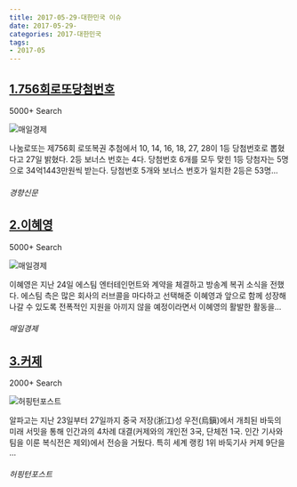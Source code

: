 ```yaml
---
title: 2017-05-29-대한민국 이슈
date: 2017-05-29-
categories: 2017-대한민국
tags: 
- 2017-05
---
```


[1.756회로또당첨번호](http://biz.khan.co.kr/khan_art_view.html?artid=201705272111001&code=920100)
--

5000+ Search

![매일경제](http://t2.gstatic.com/images?q=tbn:ANd9GcQ0ZysOm4ro34kfP5Gms4ZPquv9hnCU5OgJq-J6zqg7vvh3FpWd4Bd-eDK_AtAMS8DIphsIpQMi)

나눔로또는 제756회 로또복권 추첨에서 10, 14, 16, 18, 27, 28이 1등 당첨번호로 뽑혔다고 27일 밝혔다. 2등 보너스 번호는 4다. 당첨번호 6개를 모두 맞힌 1등 당첨자는 5명으로 34억1443만원씩 받는다. 당첨번호 5개와 보너스 번호가 일치한 2등은 53명...
###### 경향신문

[2.이혜영](http://news.mk.co.kr/newsRead.php?year=2017&no=357214)
--

5000+ Search

![매일경제](http://t2.gstatic.com/images?q=tbn:ANd9GcQk0BAC68kaWPgoPSSwy7gDKi5Fkpq_pGR_l2aZqOwRh2bMQTJoQYJM5mXRa4RIzQ70JKyrObHQ)

이혜영은 지난 24일 에스팀 엔터테인먼트와 계약을 체결하고 방송계 복귀 소식을 전했다. 에스팀 측은 많은 회사의 러브콜을 마다하고 선택해준 이혜영과 앞으로 함께 성장해 나갈 수 있도록 전폭적인 지원을 아끼지 않을 예정이라면서 이혜영의 활발한 활동을...
###### 매일경제

[3.커제](http://www.huffingtonpost.kr/2017/05/27/story_n_16835168.html)
--

2000+ Search

![허핑턴포스트](http://t2.gstatic.com/images?q=tbn:ANd9GcS-60jJepyVTvrb3rOsreeYHHYg5zsXWcEjqoux7LiU_hYQYsGyc1TXFwJEdZ87PL4HsPdafd0r)

알파고는 지난 23일부터 27일까지 중국 저장(浙江)성 우전(烏鎭)에서 개최된 바둑의 미래 서밋을 통해 인간과의 4차례 대결(커제와의 개인전 3국, 단체전 1국. 인간 기사와 팀을 이룬 복식전은 제외)에서 전승을 거뒀다. 특히 세계 랭킹 1위 바둑기사 커제 9단을 ...
###### 허핑턴포스트

